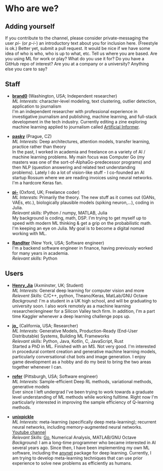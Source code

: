 # Who are we?

## Adding yourself
If you contribute to the channel, please consider private-messaging the user *pi-* (or *p-i-*) an introductory text about you for inclusion here. (Freestyle is ok.) Better yet, submit a pull request. It would be nice if we have some idea of who is who, who is up to what, etc. Tell us where you are based. Are you using ML for work or play? What do you use it for? Do you have a GitHub repo of interest?  Are you at a company or a university? Anything else you care to say?

## Staff
* **[brand0](https://github.com/brandonrobertz)** (Washington, USA; Independent researcher)  
  *ML Interests:* character-level modeling, text clustering, outlier detection, application to journalism  
  I'm an independent researcher with professional experience in investigative journalism and publishing, machine learning, and full-stack development in the tech industry. Currently editing a zine exploring machine learning applied to journalism called [Artificial Informer](http://artificialinformer.com).

 * **[pasky](https://github.com/pasky)** (Prague, CZ)  
  *ML Interests:* Deep architectures, attention models, transfer learning, practice rather than theory  
  In the past, I worked in academia and freelance on a variety of AI / machine learning problems. My main focus was Computer Go (my masters was one of the sort-of-AlphaGo-predecessor programs) and then NLP (question answering and related text understanding problems). Lately I do a lot of vision-like stuff - I co-founded an AI startup Rossum where we are reading invoices using neural networks. I'm a hardcore Keras fan.

* **[pi-](https://github.com/p-i-)** (Oxford, UK; Freelance coder)  
  *ML Interests:* Primarily the theory. The new stuff as it comes out (GANs, VAEs, etc.), biologically plausible models (spiking neuron,...), coding in Julia.  
  *Relevant skills:* IPython / numpy, MATLAB, Julia  
  My background is coding, math, DSP. I'm trying to get myself up to speed with modern ML thinking & get a grip on the probabilistic math. I'm keeping an eye on Julia. My goal is to become a digital nomad working with ML.

 * **[RandIter](https://github.com/impredicative)** (New York, USA; Software engineer)  
  I'm a backend software engineer in finance, having previously worked for many years in academia.  
  *Relevant skills:* Python

## Users
* **[Henry_Jia](https://github.com/HenryJia)** (Axminster, UK; Student)  
  *ML Interests:* General deep learning for computer vision and more  
  *Relevent Skills:* C/C++, python, Theano/Keras, MatLab/GNU Octave  
  *Background:* I'm a student in a UK high school, and will be graduating to university soon. I also work remotely as a machine learning researcher/engineer for a Silicon Valley tech firm. In addition, I'm a part time Kaggler whenever a deep learning challenge pops up.
  
* **[jo_](https://github.com/josephcatrambone)** (California, USA; Researcher)  
  *ML Interests:* Generative Models, Production-Ready (End-User Distributable) Systems, Building ML Frameworks  
  *Relevant skills:* Python, Java, Kotlin, C, JavaScript, Rust  
  Started a PhD in ML.  Finished with an MS.  Not very good.  I'm interested in procedural content creation and generative machine learning models, particularly conversational chat bots and image generation.  I enjoy game development as a hobby and do my best to bring the two areas together whenever I can.

* **[rofer](https://github.com/rhofour)** (Pittsburgh, USA; Software engineer)  
  *ML Interests:* Sample-efficient Deep RL methods, variational methods, generative models  
  Ever since I left undergrad I've been trying to work towards a graduate level understanding of ML methods while working fulltime. Right now I'm particularly interested in improving the sample efficiency of Q-learning methods.
  
* **[unixpickle](https://github.com/unixpickle)**  
  *ML Interests:* meta-learning (specifically deep meta-learning); recurrent neural networks, including memory-augmented neural networks.  
  [Youtube channel](https://www.youtube.com/playlist?list=PL3XtGMELeTxytyFKrUu87EudAJiO4XK0u)  
  *Relevant Skills:* [Go](https://golang.org), Numerical Analysis, MATLAB/GNU Octave  
  *Background:* I am a long-time programmer who became interested in AI several years ago. Since then, I have been implementing my own ML software, including the [anynet](https://github.com/unixpickle/anynet) package for deep learning. Currently, I am trying to develop meta-learning techniques that can use prior experience to solve new problems as efficiently as humans.
  
<!-- New entries must be in sorted order. ->
